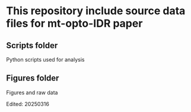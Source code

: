 # This repository include source data files for mt-opto-IDR paper
## Scripts folder
Python scripts used for analysis

## Figures folder
Figures and raw data

Edited: 20250316
